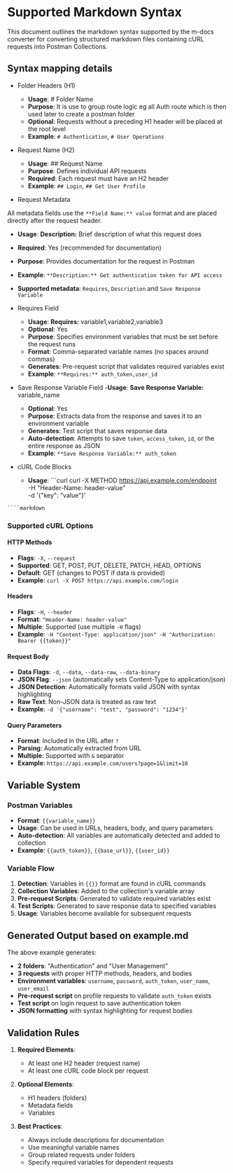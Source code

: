 # Supported Markdown Syntax

This document outlines the markdown syntax supported by the m-docs converter for converting structured markdown files containing cURL requests into Postman Collections.

## Syntax mapping details

- Folder Headers (H1)
  
  - **Usage**: # Folder Name
  - **Purpose**: It is use to group route logic eg all Auth route which is then used later to create a postman folder
  - **Optional**: Requests without a preceding H1 header will be placed at the root level
  - **Example**: `# Authentication`, `# User Operations`

- Request Name (H2)

  - **Usage**: ## Request Name
  - **Purpose**: Defines individual API requests
  - **Required**: Each request must have an H2 header
  - **Example**: `## Login`, `## Get User Profile`

- Request Metadata

All metadata fields use the `**Field Name:** value` format and are placed directly after the request header.

  - **Usage**: **Description:** Brief description of what this request does
  - **Required**: Yes (recommended for documentation)
  - **Purpose**: Provides documentation for the request in Postman
  - **Example**: `**Description:** Get authentication token for API access`
  - **Supported metadata**: `Requires`, `Description` and  `Save Response Variable`

- Requires Field
 
  - **Usage**: **Requires:** variable1,variable2,variable3
  - **Optional**: Yes
  - **Purpose**: Specifies environment variables that must be set before the request runs
  - **Format**: Comma-separated variable names (no spaces around commas)
  - **Generates**: Pre-request script that validates required variables exist
  - **Example**: `**Requires:** auth_token,user_id`

- Save Response Variable Field
  -**Usage**: **Save Response Variable:** variable_name
  - **Optional**: Yes
  - **Purpose**: Extracts data from the response and saves it to an environment variable
  - **Generates**: Test script that saves response data
  - **Auto-detection**: Attempts to save `token`, `access_token`, `id`, or the entire response as JSON
  - **Example**: `**Save Response Variable:** auth_token`

- cURL Code Blocks

  - **Usage**: ```curl
curl -X METHOD https://api.example.com/endpoint \
  -H "Header-Name: header-value" \
  -d '{"key": "value"}'
```
````markdown

````

### Supported cURL Options

#### HTTP Methods
- **Flags**: `-X`, `--request`
- **Supported**: GET, POST, PUT, DELETE, PATCH, HEAD, OPTIONS
- **Default**: GET (changes to POST if data is provided)
- **Example**: `curl -X POST https://api.example.com/login`

#### Headers
- **Flags**: `-H`, `--header`
- **Format**: `"Header-Name: header-value"`
- **Multiple**: Supported (use multiple `-H` flags)
- **Example**: `-H "Content-Type: application/json" -H "Authorization: Bearer {{token}}"`

#### Request Body
- **Data Flags**: `-d`, `--data`, `--data-raw`, `--data-binary`
- **JSON Flag**: `--json` (automatically sets Content-Type to application/json)
- **JSON Detection**: Automatically formats valid JSON with syntax highlighting
- **Raw Text**: Non-JSON data is treated as raw text
- **Example**: `-d '{"username": "test", "password": "1234"}'`

#### Query Parameters
- **Format**: Included in the URL after `?`
- **Parsing**: Automatically extracted from URL
- **Multiple**: Supported with `&` separator
- **Example**: `https://api.example.com/users?page=1&limit=10`

## Variable System

### Postman Variables
- **Format**: `{{variable_name}}`
- **Usage**: Can be used in URLs, headers, body, and query parameters
- **Auto-detection**: All variables are automatically detected and added to collection
- **Example**: `{{auth_token}}`, `{{base_url}}`, `{{user_id}}`

### Variable Flow
1. **Detection**: Variables in `{{}}` format are found in cURL commands
2. **Collection Variables**: Added to the collection's variable array
3. **Pre-request Scripts**: Generated to validate required variables exist
4. **Test Scripts**: Generated to save response data to specified variables
5. **Usage**: Variables become available for subsequent requests


## Generated Output based on example.md

The above example generates:
- **2 folders**: "Authentication" and "User Management"
- **3 requests** with proper HTTP methods, headers, and bodies
- **Environment variables**: `username`, `password`, `auth_token`, `user_name`, `user_email`
- **Pre-request script** on profile requests to validate `auth_token` exists
- **Test script** on login request to save authentication token
- **JSON formatting** with syntax highlighting for request bodies

## Validation Rules

1. **Required Elements**:
   - At least one H2 header (request name)
   - At least one cURL code block per request

2. **Optional Elements**:
   - H1 headers (folders)
   - Metadata fields
   - Variables

3. **Best Practices**:
   - Always include descriptions for documentation
   - Use meaningful variable names
   - Group related requests under folders
   - Specify required variables for dependent requests
